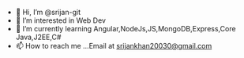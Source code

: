 - 👋 Hi, I’m @srijan-git
- 👀 I’m interested in Web Dev 
- 🌱 I’m currently learning Angular,NodeJs,JS,MongoDB,Express,Core Java,J2EE,C#
- 📫 How to reach me ...Email at srijankhan20030@gmail.com


<!---
srijan-git/srijan-git is a ✨ special ✨ repository because its `README.md` (this file) appears on your GitHub profile.
You can click the Preview link to take a look at your changes.
--->
